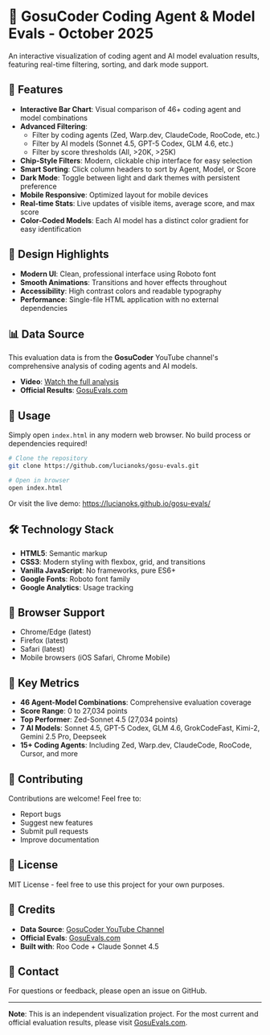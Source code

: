 # 🤖 GosuCoder Coding Agent & Model Evals - October 2025

An interactive visualization of coding agent and AI model evaluation results, featuring real-time filtering, sorting, and dark mode support.

## 🌟 Features

- **Interactive Bar Chart**: Visual comparison of 46+ coding agent and model combinations
- **Advanced Filtering**:
  - Filter by coding agents (Zed, Warp.dev, ClaudeCode, RooCode, etc.)
  - Filter by AI models (Sonnet 4.5, GPT-5 Codex, GLM 4.6, etc.)
  - Filter by score thresholds (All, >20K, >25K)
- **Chip-Style Filters**: Modern, clickable chip interface for easy selection
- **Smart Sorting**: Click column headers to sort by Agent, Model, or Score
- **Dark Mode**: Toggle between light and dark themes with persistent preference
- **Mobile Responsive**: Optimized layout for mobile devices
- **Real-time Stats**: Live updates of visible items, average score, and max score
- **Color-Coded Models**: Each AI model has a distinct color gradient for easy identification

## 🎨 Design Highlights

- **Modern UI**: Clean, professional interface using Roboto font
- **Smooth Animations**: Transitions and hover effects throughout
- **Accessibility**: High contrast colors and readable typography
- **Performance**: Single-file HTML application with no external dependencies

## 📊 Data Source

This evaluation data is from the **GosuCoder** YouTube channel's comprehensive analysis of coding agents and AI models.

- **Video**: [Watch the full analysis](https://www.youtube.com/watch?v=sslJ9ovlfhM)
- **Official Results**: [GosuEvals.com](https://gosuevals.com/agents.html)

## 🚀 Usage

Simply open `index.html` in any modern web browser. No build process or dependencies required!

```bash
# Clone the repository
git clone https://github.com/lucianoks/gosu-evals.git

# Open in browser
open index.html
```

Or visit the live demo: <https://lucianoks.github.io/gosu-evals/>

## 🛠️ Technology Stack

- **HTML5**: Semantic markup
- **CSS3**: Modern styling with flexbox, grid, and transitions
- **Vanilla JavaScript**: No frameworks, pure ES6+
- **Google Fonts**: Roboto font family
- **Google Analytics**: Usage tracking

## 📱 Browser Support

- Chrome/Edge (latest)
- Firefox (latest)
- Safari (latest)
- Mobile browsers (iOS Safari, Chrome Mobile)

## 🎯 Key Metrics

- **46 Agent-Model Combinations**: Comprehensive evaluation coverage
- **Score Range**: 0 to 27,034 points
- **Top Performer**: Zed-Sonnet 4.5 (27,034 points)
- **7 AI Models**: Sonnet 4.5, GPT-5 Codex, GLM 4.6, GrokCodeFast, Kimi-2, Gemini 2.5 Pro, Deepseek
- **15+ Coding Agents**: Including Zed, Warp.dev, ClaudeCode, RooCode, Cursor, and more

## 🤝 Contributing

Contributions are welcome! Feel free to:

- Report bugs
- Suggest new features
- Submit pull requests
- Improve documentation

## 📄 License

MIT License - feel free to use this project for your own purposes.

## 🙏 Credits

- **Data Source**: [GosuCoder YouTube Channel](https://www.youtube.com/@GosuCoder)
- **Official Evals**: [GosuEvals.com](https://gosuevals.com)
- **Built with**: Roo Code + Claude Sonnet 4.5

## 📧 Contact

For questions or feedback, please open an issue on GitHub.

---

**Note**: This is an independent visualization project. For the most current and official evaluation results, please visit [GosuEvals.com](https://gosuevals.com/agents.html).
